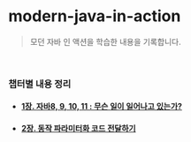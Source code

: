 # modern-java-in-action

> 모던 자바 인 액션을 학습한 내용을 기록합니다.

<br/>

### 챕터별 내용 정리
- #### [1장. 자바8, 9, 10, 11 : 무슨 일이 일어나고 있는가?](https://leedongyeop.notion.site/chapter-1-8-9-10-11-d4000ec0f4e8429c9324b7cdc309f048)
- #### [2장. 동작 파라미터화 코드 전달하기](https://leedongyeop.notion.site/chapter-2-d1f80eb20a204fe68649f94d194b4cf0)